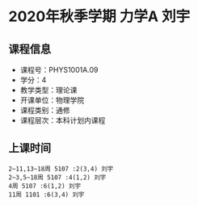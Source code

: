 # 2020年秋季学期 力学A 刘宇






## 课程信息

- 课程号：PHYS1001A.09
- 学分：4
- 教学类型：理论课
- 开课单位：物理学院
- 课程类别：通修
- 课程层次：本科计划内课程

## 上课时间

```
2~11,13~18周 5107 :2(3,4) 刘宇
2~3,5~18周 5107 :4(1,2) 刘宇
4周 5107 :6(1,2) 刘宇
11周 1101 :6(3,4) 刘宇
```


